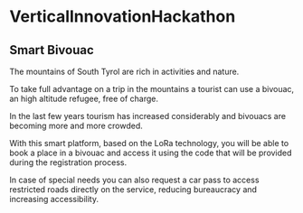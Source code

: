 # VerticalInnovationHackathon
## Smart Bivouac

The mountains of South Tyrol are rich in activities and nature.

To take full advantage on a trip in the mountains a tourist can use a bivouac, an high altitude refugee, free of charge.

In the last few years tourism has increased considerably and bivouacs are becoming more and more crowded.

With this smart platform, based on the LoRa technology, you will be able to book a place in a bivouac and access it using the code that will be provided during the registration process.

In case of special needs you can also request a car pass to access restricted roads directly on the service, reducing bureaucracy and increasing accessibility.
